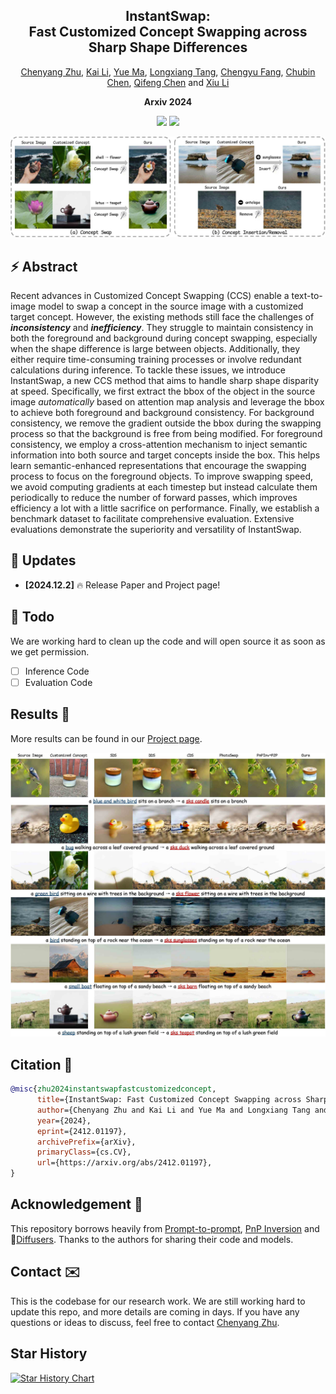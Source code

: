 <div align="center">
<h2><font> InstantSwap: </font></center> <br> <center>Fast Customized Concept Swapping across Sharp Shape Differences</h2>

[Chenyang Zhu](https://chenyangzhu1.github.io/), [Kai Li](https://kailigo.github.io/), [Yue Ma](https://mayuelala.github.io/), [Longxiang Tang](https://github.com/chenyangzhu1/InstantSwap), [Chengyu Fang](https://chunminghe.github.io/), [Chubin Chen](https://github.com/chenyangzhu1/InstantSwap), [Qifeng Chen](https://cqf.io/) and [Xiu Li](https://scholar.google.com/citations?user=Xrh1OIUAAAAJ&hl=zh-CN&oi=sra)

<strong>Arxiv 2024</strong>

<a href='https://arxiv.org/abs/2412.01197'><img src='https://img.shields.io/badge/ArXiv-2412.01197-red'></a>
<a href='https://instantswap.github.io/'><img src='https://img.shields.io/badge/Project-Page-Green'></a>

<!-- ![visitors](https://visitor-badge.laobi.icu/badge?page_id=chenyangzhu1.InstantSwap) -->

</div>

![results](figs/title_case-small.jpg "results")

## ⚡️ Abstract

Recent advances in Customized Concept Swapping (CCS) enable a text-to-image model to swap a concept in the source image with a customized target concept.
However, the existing methods still face the challenges of **_inconsistency_** and **_inefficiency_**. They struggle to maintain consistency in both the foreground and background during concept swapping, especially when the shape difference is large between objects.
Additionally, they either require time-consuming training processes or involve redundant calculations during inference.
To tackle these issues, we introduce InstantSwap, a new CCS method that aims to handle sharp shape disparity at speed.
Specifically, we first extract the bbox of the object in the source image _automatically_ based on attention map analysis and leverage the bbox to achieve both foreground and background consistency. For background consistency, we remove the gradient outside the bbox during the swapping process so that the background is free from being modified.
For foreground consistency, we employ a cross-attention mechanism to inject semantic information into both source and target concepts inside the box.
This helps learn semantic-enhanced representations that encourage the swapping process to focus on the foreground objects.
To improve swapping speed, we avoid computing gradients at each timestep but instead calculate them periodically to reduce the number of forward passes, which improves efficiency a lot with a little sacrifice on performance.
Finally, we establish a benchmark dataset to facilitate comprehensive evaluation. Extensive evaluations demonstrate the superiority and versatility of InstantSwap.

## 📣 Updates

- **[2024.12.2]** 🔥 Release Paper and Project page!

## 🚧 Todo
We are working hard to clean up the code and will open source it as soon as we get permission.
- [ ] Inference Code
- [ ] Evaluation Code

## Results 🎉

More results can be found in our [Project page](https://instantswap.github.io/).

![results](figs/quality_comparison-small.jpg "compare")

## Citation 📄
```bibtex
@misc{zhu2024instantswapfastcustomizedconcept,
      title={InstantSwap: Fast Customized Concept Swapping across Sharp Shape Differences}, 
      author={Chenyang Zhu and Kai Li and Yue Ma and Longxiang Tang and Chengyu Fang and Chubin Chen and Qifeng Chen and Xiu Li},
      year={2024},
      eprint={2412.01197},
      archivePrefix={arXiv},
      primaryClass={cs.CV},
      url={https://arxiv.org/abs/2412.01197}, 
}
```

## Acknowledgement 🙏

This repository borrows heavily from [Prompt-to-prompt](https://github.com/google/prompt-to-prompt), [PnP Inversion](https://github.com/cure-lab/PnPInversion) and 🤗[Diffusers](https://huggingface.co/docs/diffusers/main/en/index). Thanks to the authors for sharing their code and models.

## Contact ✉️
This is the codebase for our research work. We are still working hard to update this repo, and more details are coming in days. If you have any questions or ideas to discuss, feel free to contact [Chenyang Zhu](chenyangzhu.cs@gmail.com).

## Star History

[![Star History Chart](https://api.star-history.com/svg?repos=chenyangzhu1/InstantSwap&type=Date)](https://star-history.com/#chenyangzhu1/InstantSwap&Date)

[get_bbox]: get_bbox.sh
[InstantSwap]: InstantSwap.sh
[setup]: setup_env.sh
